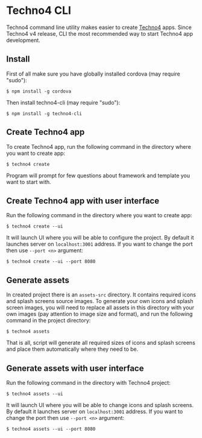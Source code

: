 # Techno4 CLI

Techno4 command line utility makes easier to create [Techno4](https://techno4.io) apps. Since Techno4 v4 release, CLI the most recommended way to start Techno4 app development.

## Install

First of all make sure you have globally installed cordova (may require "sudo"):

```
$ npm install -g cordova
```

Then install techno4-cli (may require "sudo"):

```
$ npm install -g techno4-cli
```

## Create Techno4 app

To create Techno4 app, run the following command in the directory where you want to create app:

```
$ techno4 create
```

Program will prompt for few questions about framework and template you want to start with.

## Create Techno4 app with user interface

Run the following command in the directory where you want to create app:

```
$ techno4 create --ui
```

It will launch UI where you will be able to configure the project. By default it launches server on `localhost:3001` address. If you want to change the port then use `--port <n>` argument:

```
$ techno4 create --ui --port 8080
```

## Generate assets

In created project there is an `assets-src` directory. It contains required icons and splash screens source images. To generate your own icons and splash screen images, you will need to replace all assets in this directory with your own images (pay attention to image size and format), and run the following command in the project directory:

```
$ techno4 assets
```

That is all, script will generate all required sizes of icons and splash screens and place them automatically where they need to be.

## Generate assets with user interface

Run the following command in the directory with Techno4 project:

```
$ techno4 assets --ui
```

It will launch UI where you will be able to change icons and splash screens. By default it launches server on `localhost:3001` address. If you want to change the port then use `--port <n>` argument:

```
$ techno4 assets --ui --port 8080
```
